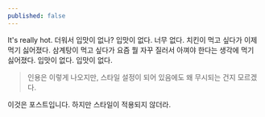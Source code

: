 ```yaml
---
published: false
---
```

It's really hot. 더워서 입맛이 없나? 입맛이 없다. 너무 없다. 치킨이 먹고 싶다가 이제 먹기 싫어졌다. 삼계탕이 먹고 싶다가 요즘 뭘 자꾸 질러서 아껴야 한다는 생각에 먹기 싫어졌다. 입맛이 없다. 입맛이 없다.

>인용은 이렇게 나오지만, 스타일 설정이 되어 있음에도 왜 무시되는 건지 모르겠다.

이것은 포스트입니다. 하지만 스타일이 적용되지 않더라.
